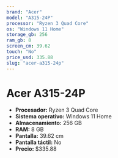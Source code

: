 ```yaml
---
brand: "Acer"
model: "A315-24P"
processor: "Ryzen 3 Quad Core"
os: "Windows 11 Home"
storage_gb: 256
ram_gb: 8
screen_cm: 39.62
touch: "No"
price_usd: 335.88
slug: "acer-a315-24p"
---
```


# Acer A315-24P

- **Procesador:** Ryzen 3 Quad Core
- **Sistema operativo:** Windows 11 Home
- **Almacenamiento:** 256 GB
- **RAM:** 8 GB
- **Pantalla:** 39.62 cm
- **Pantalla táctil:** No
- **Precio:** $335.88
